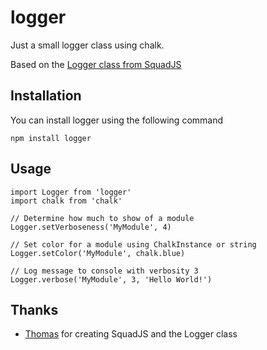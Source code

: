 # logger
Just a small logger class using chalk.

Based on the [Logger class from SquadJS](https://github.com/Team-Silver-Sphere/SquadJS/blob/master/core/logger.js)

## Installation
You can install logger using the following command
```
npm install logger
```

## Usage
```
import Logger from 'logger'
import chalk from 'chalk'

// Determine how much to show of a module
Logger.setVerboseness('MyModule', 4)

// Set color for a module using ChalkInstance or string
Logger.setColor('MyModule', chalk.blue)

// Log message to console with verbosity 3
Logger.verbose('MyModule', 3, 'Hello World!')
```

## Thanks
- [Thomas](https://github.com/Thomas-Smyth) for creating SquadJS and the Logger class
